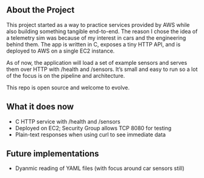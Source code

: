 ## About the Project

This project started as a way to practice services provided by AWS while also building something tangible end-to-end. The reason I chose the idea of a telemetry sim was because of my interest in cars and the engineering behind them. The app is written in C, exposes a tiny HTTP API, and is deployed to AWS on a single EC2 instance.

As of now, the application will load a set of example sensors and serves them over HTTP with /health and /sensors. It’s small and easy to run so a lot of the focus is on the pipeline and architecture.

This repo is open source and welcome to evolve. 

## What it does now
* C HTTP service with /health and /sensors
* Deployed on EC2; Security Group allows TCP 8080 for testing
* Plain-text responses when using curl to see immediate data

## Future implementations
* Dyanmic reading of YAML files (with focus around car sensors still)
